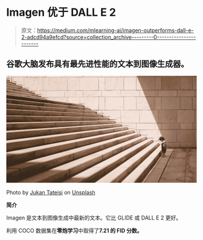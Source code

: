 # Imagen 优于 DALL E 2

> 原文：<https://medium.com/mlearning-ai/imagen-outperforms-dall-e-2-adcd94a9efcd?source=collection_archive---------0----------------------->

## 谷歌大脑发布具有最先进性能的文本到图像生成器。

![](img/cafa85d940e9905b39f89fcdeb116a6b.png)

Photo by [Jukan Tateisi](https://unsplash.com/@tateisimikito?utm_source=medium&utm_medium=referral) on [Unsplash](https://unsplash.com?utm_source=medium&utm_medium=referral)

**简介**

Imagen 是文本到图像生成中最新的文本。它比 GLIDE 或 DALL E 2 更好。

利用 COCO 数据集在**零炮学习**中取得了**7.21 的 FID 分数。**